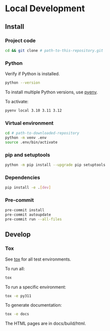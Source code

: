 # Local Development
## Install
### Project code
```sh
cd && git clone # path-to-this-repository.git
```

### Python
Verify if Python is installed.
```sh
python --version
```

To install multiple Python versions, use [pyenv](https://github.com/pyenv/pyenv).

To activate:
```sh
pyenv local 3.10 3.11 3.12
```

### Virtual environment
```sh
cd # path-to-downloaded-repository
python -m venv .env
source .env/bin/activate
```

### pip and setuptools
```sh
python -m pip install --upgrade pip setuptools
```

### Dependencies
```sh
pip install -e .[dev]
```

### Pre-commit
```sh
pre-commit install
pre-commit autoupdate
pre-commit run --all-files
```

## Develop
### Tox
See [tox](pyproject.toml) for all test environments.

To run all:
```sh
tox
```

To run a specific environment:
```sh
tox -e py311
```

To generate documentation:
```sh
tox -e docs
```
The HTML pages are in docs/build/html.
